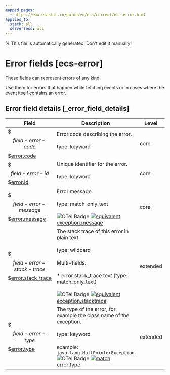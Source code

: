 ```yaml
---
mapped_pages:
  - https://www.elastic.co/guide/en/ecs/current/ecs-error.html
applies_to:
  stack: all
  serverless: all
---
```

% This file is automatically generated. Don't edit it manually!

# Error fields [ecs-error]

These fields can represent errors of any kind.

Use them for errors that happen while fetching events or in cases where the event itself contains an error.

## Error field details [_error_field_details]

| Field | Description | Level |
| --- | --- | --- |
| $$$field-error-code$$$[error.code](#field-error-code) | Error code describing the error.<br><br>type: keyword<br><br> | core |
| $$$field-error-id$$$[error.id](#field-error-id) | Unique identifier for the error.<br><br>type: keyword<br><br> | core |
| $$$field-error-message$$$[error.message](#field-error-message) | Error message.<br><br>type: match_only_text<br><br>![OTel Badge](https://img.shields.io/badge/OpenTelemetry-4a5ca6?style=flat&logo=opentelemetry) [![equivalent](https://img.shields.io/badge/equivalent-1ba9f5?style=flat)](/reference/ecs-opentelemetry.md#ecs-opentelemetry-relation) [exception.message](https://opentelemetry.io/docs/specs/semconv/attributes-registry/exception/#exception-message) | core |
| $$$field-error-stack-trace$$$[error.stack_trace](#field-error-stack-trace) | The stack trace of this error in plain text.<br><br>type: wildcard<br><br>Multi-fields:<br><br>* error.stack_trace.text (type: match_only_text)<br><br>![OTel Badge](https://img.shields.io/badge/OpenTelemetry-4a5ca6?style=flat&logo=opentelemetry) [![equivalent](https://img.shields.io/badge/equivalent-1ba9f5?style=flat)](/reference/ecs-opentelemetry.md#ecs-opentelemetry-relation) [exception.stacktrace](https://opentelemetry.io/docs/specs/semconv/attributes-registry/exception/#exception-stacktrace) | extended |
| $$$field-error-type$$$[error.type](#field-error-type) | The type of the error, for example the class name of the exception.<br><br>type: keyword<br><br>example: `java.lang.NullPointerException`<br>![OTel Badge](https://img.shields.io/badge/OpenTelemetry-4a5ca6?style=flat&logo=opentelemetry) [![match](https://img.shields.io/badge/match-93c93e?style=flat)](/reference/ecs-opentelemetry.md#ecs-opentelemetry-relation) [error.type](https://opentelemetry.io/docs/specs/semconv/attributes-registry/error/#error-type) | extended |



